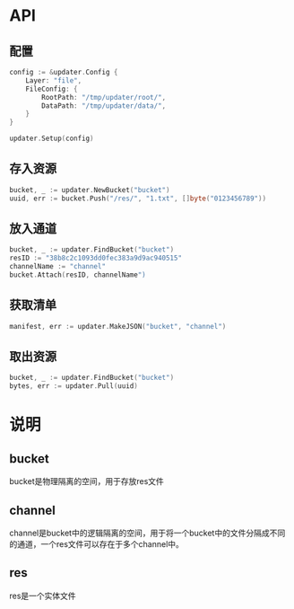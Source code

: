 # API

## 配置

```go
config := &updater.Config {
    Layer: "file",
    FileConfig: {
        RootPath: "/tmp/updater/root/",
        DataPath: "/tmp/updater/data/",
    }
}

updater.Setup(config)
```

## 存入资源

```go
bucket, _ := updater.NewBucket("bucket")
uuid, err := bucket.Push("/res/", "1.txt", []byte("0123456789"))
```

## 放入通道
```go
bucket, _ := updater.FindBucket("bucket")
resID := "38b8c2c1093dd0fec383a9d9ac940515"
channelName := "channel"
bucket.Attach(resID, channelName")

```

## 获取清单

```go
manifest, err := updater.MakeJSON("bucket", "channel")
```

## 取出资源

```go
bucket, _ := updater.FindBucket("bucket")
bytes, err := updater.Pull(uuid)

```

# 说明

## bucket 

bucket是物理隔离的空间，用于存放res文件

## channel

channel是bucket中的逻辑隔离的空间，用于将一个bucket中的文件分隔成不同的通道，一个res文件可以存在于多个channel中。

## res

res是一个实体文件

